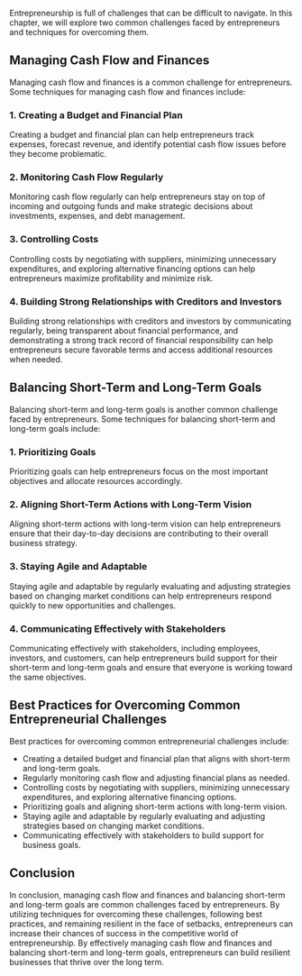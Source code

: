 
Entrepreneurship is full of challenges that can be difficult to navigate. In this chapter, we will explore two common challenges faced by entrepreneurs and techniques for overcoming them.

Managing Cash Flow and Finances
-------------------------------

Managing cash flow and finances is a common challenge for entrepreneurs. Some techniques for managing cash flow and finances include:

### 1. Creating a Budget and Financial Plan

Creating a budget and financial plan can help entrepreneurs track expenses, forecast revenue, and identify potential cash flow issues before they become problematic.

### 2. Monitoring Cash Flow Regularly

Monitoring cash flow regularly can help entrepreneurs stay on top of incoming and outgoing funds and make strategic decisions about investments, expenses, and debt management.

### 3. Controlling Costs

Controlling costs by negotiating with suppliers, minimizing unnecessary expenditures, and exploring alternative financing options can help entrepreneurs maximize profitability and minimize risk.

### 4. Building Strong Relationships with Creditors and Investors

Building strong relationships with creditors and investors by communicating regularly, being transparent about financial performance, and demonstrating a strong track record of financial responsibility can help entrepreneurs secure favorable terms and access additional resources when needed.

Balancing Short-Term and Long-Term Goals
----------------------------------------

Balancing short-term and long-term goals is another common challenge faced by entrepreneurs. Some techniques for balancing short-term and long-term goals include:

### 1. Prioritizing Goals

Prioritizing goals can help entrepreneurs focus on the most important objectives and allocate resources accordingly.

### 2. Aligning Short-Term Actions with Long-Term Vision

Aligning short-term actions with long-term vision can help entrepreneurs ensure that their day-to-day decisions are contributing to their overall business strategy.

### 3. Staying Agile and Adaptable

Staying agile and adaptable by regularly evaluating and adjusting strategies based on changing market conditions can help entrepreneurs respond quickly to new opportunities and challenges.

### 4. Communicating Effectively with Stakeholders

Communicating effectively with stakeholders, including employees, investors, and customers, can help entrepreneurs build support for their short-term and long-term goals and ensure that everyone is working toward the same objectives.

Best Practices for Overcoming Common Entrepreneurial Challenges
---------------------------------------------------------------

Best practices for overcoming common entrepreneurial challenges include:

* Creating a detailed budget and financial plan that aligns with short-term and long-term goals.
* Regularly monitoring cash flow and adjusting financial plans as needed.
* Controlling costs by negotiating with suppliers, minimizing unnecessary expenditures, and exploring alternative financing options.
* Prioritizing goals and aligning short-term actions with long-term vision.
* Staying agile and adaptable by regularly evaluating and adjusting strategies based on changing market conditions.
* Communicating effectively with stakeholders to build support for business goals.

Conclusion
----------

In conclusion, managing cash flow and finances and balancing short-term and long-term goals are common challenges faced by entrepreneurs. By utilizing techniques for overcoming these challenges, following best practices, and remaining resilient in the face of setbacks, entrepreneurs can increase their chances of success in the competitive world of entrepreneurship. By effectively managing cash flow and finances and balancing short-term and long-term goals, entrepreneurs can build resilient businesses that thrive over the long term.
